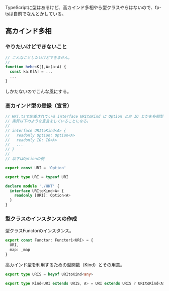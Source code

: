 <!--
title: fp-ts 高カインド多相
tags:  TypeScript
id:    0a05f4799e30ad505f20
-->
TypeScriptに型はあるけど、高カインド多相やら型クラスやらはないので、fp-tsは自前でなんとかしている。

## 高カインド多相

### やりたいけどできないこと

```typescript
// こんなことしたいけどできません。
//
function hehe<K[],A>(a:A) {
  const ka:K[A] = ...
  ...
}
```

しかたないのでこんな風にする。

### 高カインド型の登録（宣言）

```typescript
// HKT.tsで定義されている interface URItoKind に Option とか IO とかを多相型として登録する
// 実質以下のような宣言をしていることになる。
//
// interface URItoKind<A> {
//   readonly Option: Option<A>
//   readonly IO: IO<A>
//   ...
// }
// 
// 以下はOptionの例

export const URI = 'Option'

export type URI = typeof URI

declare module './HKT' {
  interface URItoKind<A> {
    readonly [URI]: Option<A>
  }
}
```

### 型クラスのインスタンスの作成

型クラスFunctorのインスタンス。

```typescript
export const Functor: Functor1<URI> = {
  URI,
  map: _map
}
```

高カインド型を利用するための型関数（Kind）とその用意。

```typescript
export type URIS = keyof URItoKind<any>

export type Kind<URI extends URIS, A> = URI extends URIS ? URItoKind<A>[URI] : any
```


